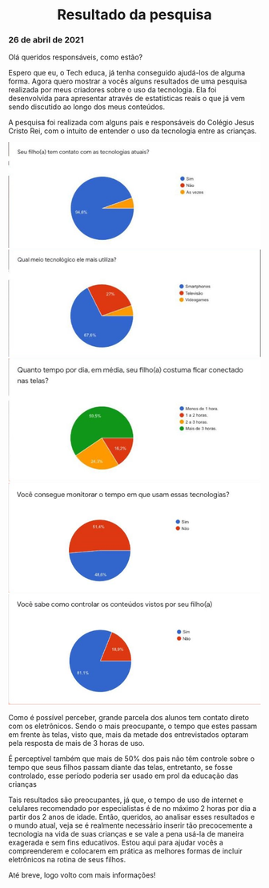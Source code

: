  <center> <h1> Resultado da pesquisa </h1> </center>
<h3> 26 de abril de 2021 </h3


Olá queridos responsáveis, como estão?

Espero que eu, o Tech educa, já tenha conseguido ajudá-los de alguma forma.
Agora quero mostrar a vocês alguns resultados de uma pesquisa realizada por meus criadores sobre o uso da tecnologia. Ela foi desenvolvida para apresentar através de estatísticas reais o que já vem sendo discutido ao longo dos meus conteúdos.

A pesquisa foi realizada com alguns pais e responsáveis do Colégio Jesus Cristo Rei, com o intuito de entender o uso da tecnologia entre as crianças.

<img class = "img-config" src = "https://raw.githubusercontent.com/TechEduca/images-upload/main/1.1.jpg" >
</div>
<img class = "img-config" src = "https://raw.githubusercontent.com/TechEduca/images-upload/main/1.2.jpg" >
</div>
 <img class = "img-config" src = "https://raw.githubusercontent.com/TechEduca/images-upload/main/1.3.jpg"> 
</div>
<img class = "img-config" src = "https://raw.githubusercontent.com/TechEduca/images-upload/main/2.1.jpg" >
</div>
 <img class = "img-config" src = "https://raw.githubusercontent.com/TechEduca/images-upload/main/2.2.jpg">
</div>

Como é possível perceber, grande parcela dos alunos tem contato direto com os eletrônicos. Sendo o mais preocupante, o tempo que estes passam em frente às telas, visto que, mais da metade dos entrevistados optaram pela resposta de mais de 3 horas de uso.

É perceptível também que mais de 50% dos pais não têm controle sobre o tempo que seus filhos passam diante das telas, entretanto, se fosse controlado, esse período poderia ser usado em prol da educação das crianças

Tais resultados são preocupantes, já que, o tempo de uso de internet e celulares recomendado por especialistas é de no máximo 2 horas por dia a partir dos 2 anos de idade. 
Então, queridos, ao analisar esses resultados e o mundo atual, veja se é realmente necessário inserir tão precocemente a tecnologia na vida de suas crianças e se vale a pena usá-la de maneira exagerada e sem fins educativos. Estou aqui para ajudar vocês a compreenderem e colocarem em prática as melhores formas de incluir eletrônicos na rotina de seus filhos.

Até breve, logo volto com mais informações!






